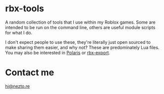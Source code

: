 # rbx-tools
A random collection of tools that I use within my Roblox games.
Some are intended to be run on the command line, others are useful module scripts for what I do.

I don't expect people to use these, they're literally just open sourced to make sharing them easier, and why not?
These are predominately Lua files. You may also be interested in [Polaris](https://github.com/neztore/polaris) or [rbx-export](https://github.com/neztore/rbx-export).


# Contact me

hi@nezto.re
